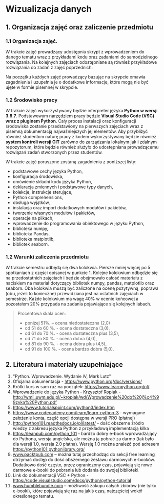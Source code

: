 # Wizualizacja danych

## **1. Organizacja zajęć oraz zaliczenie przedmiotu**

### **1.1 Organizacja zajęć.**

W trakcie zajęć prowadzący udostępnia skrypt z wprowadzeniem do danego tematu wraz z przykładami kodu oraz zadaniami do samodzielnego rozwiązania. Na kolejnych zajęciach odostępniane są również przykładowe rozwiązania do zadań z zajęć poprzednich.

Na początku każdych zajęć prowadzący bazując na skrypcie omawia zagadnienia i uzupełnia je o dodatkowe informacje, które mogą nie być ujęte w formie pisemnej w skrypcie.

### **1.2 Środowisko pracy**

W trakcie zajęć wykorzystywany będzie interpreter języka **Python w wersji 3.8.7**. Podstawowym narzędziem pracy będzie **Visual Studio Code (VSC) wraz z pluginem Python**. Cały proces instalacji oraz konfiguracji środowiska zostanie przedstawiony na pierwszych zajęciach wraz z pisemną dokumentacją najważniejszych jej elementów. Aby przybliżyć również studentom naturę pracy z kodem wykorzystywany będzie również **system kontroli wersji GIT** zarówno do zarządzania lokalnym jak i zdalnym repozytorum, które będzie również służyło do udostępniana prowadzącemu rozwiązań zadań stworzonych przez studentów.

W trakcie zajęć poruszone zostaną zagadnienia z poniższej listy:

* podstawowe cechy języka Python,
* konfiguracja środowiska,
* omówienie składni kodu języka Python,
* deklaracja zmiennych i podstawowe typy danych,
* kolekcje, instrukcje sterujące,
* Python comprehensions,
* obsługa wyjątków,
* instalacja oraz import dodatkowych modułów i pakietów,
* tworzenie własnych modułów i pakietów,
* operacje na plikach,
* wprowadzenie do programowania obiektowego w języku Python,
* biblioteka numpy,
* biblioteka Pandas,
* biblioteka matplotlib,
* bibliotek seaborn.

### **1.2 Warunki zaliczenia przedmiotu**

W trakcie semestru odbędą się dwa kolokwia. Piersze mniej więcej po 5 spotkaniach z części opisanej w punkcie 1. Kolejne kolokwium odbędzie się na przedostatnich zajęciach i będzie obejmowało całość materiału z naciskiem na materiał dotyczący bibliotek numpy, pandas, matplotlib oraz seaborn. Oba kolokwia muszą być zaliczone na ocenę pozytywną, poprawa (obu, jeżeli to konieczne) przewidziana jest na ostatnich zajęciach w semestrze. Każde kolokwium ma wagę 40% w ocenie końcowej a pozostałem 20% przypada na zadania pojawiające się kolejnych labach. 

>Procentowa skala ocen:  
>* poniżej 51%. – ocena niedostateczna (2,0)
>* od 51 do 60 %. - ocena dostateczna (3,0),
>* od 61 do 70 %. - ocena dostateczna plus (3,5),
>* od 71 do 80 %. - ocena dobra (4,0),
>* od 81 do 90 %. - ocena dobra plus (4,5),
>* od 91 do 100 %. - ocena bardzo dobra (5,0).

## **2. Literatura i materiały uzupełniające**

1. "Python. Wprowadzenie. Wydanie IV, Mark Lutz"
2. Oficjalna dokumentacja - https://www.python.org/doc/versions/
3. Krótki kurs w sam raz na początek: https://www.learnpython.org/pl/
4. Wprowadzenie do języka Python - Krzysztof Ropiak - http://wmii.uwm.edu.pl/~kropiak/wd/Wprowadzenie%20do%20j%c4%99zyka%20Python.pdf
5. https://www.tutorialspoint.com/python3/index.htm 
6. https://www.codecademy.com/learn/learn-python-3 - wymagane założenie konta, część opcji dostępna w wersji PRO (płatnej)
7. http://python101.readthedocs.io/pl/latest/ - dość obszerne źródło wiedzy z zakresu języka Python z przykładową implementacją kilka
8. https://leanpub.com/python_101 - bardzo dobry e-book wprowadzający do Pythona, wersja angielska, ale można ją pobrać za darmo (tak było dla wersji 1.0, wersja 2.0 płatna). Wersję 1.0 można znaleźć pod adresem https://python101.pythonlibrary.org/
9. www.packtpub.com – można tutaj przechodząc do sekcji free learning otrzymać dostęp do dość obszernego zestawu darmowych e-booków. Dodatkowo dość często, przez ograniczony czas, pojawiają się nowe darmowe e-booki do pobrania lub dodania do  swojej biblioteki.
10. Link do dokumentacji VSC + Python - https://code.visualstudio.com/docs/python/python-tutorial
11. www.humblebundle.com – możliwość zakupu całych zbiorów (nie tylko e-booki), które pojawiają się raz na jakiś czas, najczęściej wokół określonego tematu.